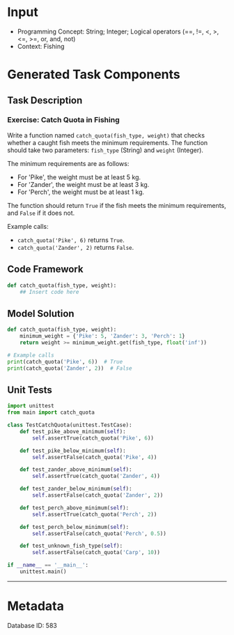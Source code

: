 # Input
- Programming Concept: String; Integer; Logical operators (==, !=, <, >, <=, >=, or, and, not)
- Context: Fishing

# Generated Task Components
## Task Description
### Exercise: Catch Quota in Fishing

Write a function named `catch_quota(fish_type, weight)` that checks whether a caught fish meets the minimum requirements. The function should take two parameters: `fish_type` (String) and `weight` (Integer).

The minimum requirements are as follows:
- For 'Pike', the weight must be at least 5 kg.
- For 'Zander', the weight must be at least 3 kg.
- For 'Perch', the weight must be at least 1 kg.

The function should return `True` if the fish meets the minimum requirements, and `False` if it does not.

Example calls:
- `catch_quota('Pike', 6)` returns `True`.
- `catch_quota('Zander', 2)` returns `False`.

## Code Framework
```python
def catch_quota(fish_type, weight):
    ## Insert code here
```

## Model Solution
```python
def catch_quota(fish_type, weight):
    minimum_weight = {'Pike': 5, 'Zander': 3, 'Perch': 1}
    return weight >= minimum_weight.get(fish_type, float('inf'))

# Example calls
print(catch_quota('Pike', 6))  # True
print(catch_quota('Zander', 2))  # False
```

## Unit Tests
```python
import unittest
from main import catch_quota

class TestCatchQuota(unittest.TestCase):
    def test_pike_above_minimum(self):
        self.assertTrue(catch_quota('Pike', 6))

    def test_pike_below_minimum(self):
        self.assertFalse(catch_quota('Pike', 4))

    def test_zander_above_minimum(self):
        self.assertTrue(catch_quota('Zander', 4))

    def test_zander_below_minimum(self):
        self.assertFalse(catch_quota('Zander', 2))

    def test_perch_above_minimum(self):
        self.assertTrue(catch_quota('Perch', 2))

    def test_perch_below_minimum(self):
        self.assertFalse(catch_quota('Perch', 0.5))

    def test_unknown_fish_type(self):
        self.assertFalse(catch_quota('Carp', 10))

if __name__ == '__main__':
    unittest.main()
```
___
# Metadata
Database ID: 583
